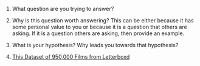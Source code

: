 1. What question are you trying to answer?

2. Why is this question worth answering? This can be either because it has some personal value to you or because it is a question that others are asking. If it is a question others are asking, then provide an example.

3. What is your hypothesis? Why leads you towards that hypothesis?

4. [This Dataset of 950,000 Films from Letterboxd](https://www.kaggle.com/datasets/gsimonx37/letterboxd?select=languages.csv)